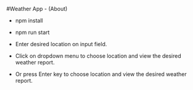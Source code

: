 #Weather App - (About)

- npm install 

- npm run start

- Enter desired location on input field.

- Click on dropdown menu to choose location and view the desired weather report.

- Or press Enter key to choose location and view the desired weather report.